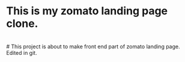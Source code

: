 # This is my zomato landing page clone.
<br>
# This project is about to make front end part of zomato landing page.
Edited in git.
